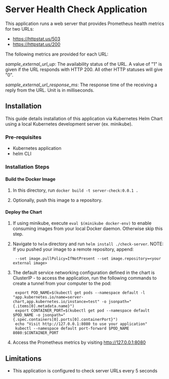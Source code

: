 # Server Health Check Application

This application runs a web server that provides Prometheus health metrics for
two URLs:

- https://httpstat.us/503
- https://httpstat.us/200

The following metrics are provided for each URL:

*sample_external_url_up*: The availability status of the URL. A value of "1" is
given if the URL responds with HTTP 200. All other HTTP statuses will give "0".

*sample_external_url_response_ms*: The response time of the receiving a
reply from the URL. Unit is in milliseconds.

## Installation

This guide details installation of this application via Kubernetes Helm Chart
using a local Kubernetes development server (ex. minikube).

### Pre-requisites

- Kubernetes application
- helm CLI

### Installation Steps

#### Build the Docker Image

1. In this directory, run `docker build -t server-check:0.0.1 .`

2. Optionally, push this image to a repository. 

#### Deploy the Chart

1. If using minikube, execute `eval $(minikube docker-env)` to enable consuming
images from your local Docker daemon. Otherwise skip this step.

2. Navigate to `helm` directory and run `helm install ./check-server`. NOTE: If
you pushed your image to a remote repository, append:

        --set image.pullPolicy=IfNotPresent --set image.repository=<your external image>

2. The default service networking configuration defined in the chart is
ClusterIP - to access the application, run the following commands to
create a tunnel from your computer to the pod:

        export POD_NAME=$(kubectl get pods --namespace default -l "app.kubernetes.io/name=server-chart,app.kubernetes.io/instance=test" -o jsonpath="{.items[0].metadata.name}")
        export CONTAINER_PORT=$(kubectl get pod --namespace default $POD_NAME -o jsonpath="{.spec.containers[0].ports[0].containerPort}")
        echo "Visit http://127.0.0.1:8080 to use your application"
        kubectl --namespace default port-forward $POD_NAME 8080:$CONTAINER_PORT

3. Access the Prometheus metrics by visiting http://127.0.0.1:8080

## Limitations

- This application is configured to check server URLs every 5 seconds

